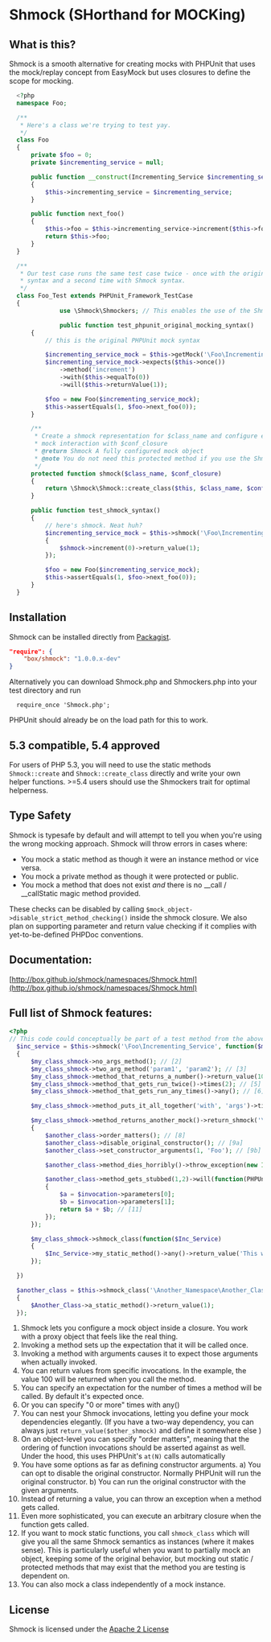 # Shmock (SHorthand for MOCKing)

## What is this?

Shmock is a smooth alternative for creating mocks with PHPUnit that uses the mock/replay concept from EasyMock but uses closures to define the scope for mocking.

  ```php
	<?php
	namespace Foo;

	/**
	 * Here's a class we're trying to test yay.
	 */
	class Foo
	{
		private $foo = 0;
		private $incrementing_service = null;

		public function __construct(Incrementing_Service $incrementing_service)
		{
			$this->incrementing_service = $incrementing_service;
		}

		public function next_foo()
		{
			$this->foo = $this->incrementing_service->increment($this->foo);
			return $this->foo;
		}
	}

	/**
	 * Our test case runs the same test case twice - once with the original PHPUnit mocking
	 * syntax and a second time with Shmock syntax.
	 */
	class Foo_Test extends PHPUnit_Framework_TestCase
	{
                use \Shmock\Shmockers; // This enables the use of the Shmock helper methods (replicated below)

                public function test_phpunit_original_mocking_syntax()
		{
			// this is the original PHPUnit mock syntax

			$incrementing_service_mock = $this->getMock('\Foo\Incrementing_Service', array('increment'));
			$incrementing_service_mock->expects($this->once())
				->method('increment')
				->with($this->equalTo(0))
				->will($this->returnValue(1));

			$foo = new Foo($incrementing_service_mock);
			$this->assertEquals(1, $foo->next_foo(0));
		}

		/**
		 * Create a shmock representation for $class_name and configure expected
		 * mock interaction with $conf_closure
		 * @return Shmock A fully configured mock object
		 * @note You do not need this protected method if you use the Shmockers trait, shown above
		 */
		protected function shmock($class_name, $conf_closure)
		{
			return \Shmock\Shmock::create_class($this, $class_name, $conf_closure);
		}

		public function test_shmock_syntax()
		{
			// here's shmock. Neat huh?
			$incrementing_service_mock = $this->shmock('\Foo\Incrementing_Service', function($shmock)
			{
				$shmock->increment(0)->return_value(1);
			});

			$foo = new Foo($incrementing_service_mock);
			$this->assertEquals(1, $foo->next_foo(0));
		}
	}
  ```
## Installation

Shmock can be installed directly from [Packagist](https://packagist.org/packages/box/shmock).

```json
"require": {
    "box/shmock": "1.0.0.x-dev"
}
```
Alternatively you can download Shmock.php and Shmockers.php into your test directory and run

```
  require_once 'Shmock.php';
```
PHPUnit should already be on the load path for this to work.

## 5.3 compatible, 5.4 approved

For users of PHP 5.3, you will need to use the static methods `Shmock::create` and `Shmock::create_class` directly and write your own helper functions. >=5.4 users should use the Shmockers trait for optimal helperness. 

## Type Safety

Shmock is typesafe by default and will attempt to tell you when you're using the wrong mocking approach. Shmock will throw errors in cases where:

* You mock a static method as though it were an instance method or vice versa.
* You mock a private method as though it were protected or public.
* You mock a method that does not exist _and_ there is no __call / __callStatic magic method provided.

These checks can be disabled by calling `$mock_object->disable_strict_method_checking()` inside the shmock closure. We also plan on supporting parameter and return value checking if it complies with yet-to-be-defined PHPDoc conventions.

## Documentation:

[http://box.github.io/shmock/namespaces/Shmock.html](http://box.github.io/shmock/namespaces/Shmock.html)

## Full list of Shmock features:
  ```php
  <?php
  // This code could conceptually be part of a test method from the above Foo_Test class
	$inc_service = $this->shmock('\Foo\Incrementing_Service', function($my_class_shmock) // [1]
	{
		$my_class_shmock->no_args_method(); // [2]
		$my_class_shmock->two_arg_method('param1', 'param2'); // [3]
		$my_class_shmock->method_that_returns_a_number()->return_value(100); // [4]
		$my_class_shmock->method_that_gets_run_twice()->times(2); // [5]
		$my_class_shmock->method_that_gets_run_any_times()->any(); // [6]

		$my_class_shmock->method_puts_it_all_together('with', 'args')->times(2)->return_value(false);

		$my_class_shmock->method_returns_another_mock()->return_shmock('\Another_Namespace\Another_Class', function($another_class) // [7]
		{
			$another_class->order_matters(); // [8]
			$another_class->disable_original_constructor(); // [9a]
			$another_class->set_constructor_arguments(1, 'Foo'); // [9b]

			$another_class->method_dies_horribly()->throw_exception(new InvalidArgumentException()); // [10]

			$another_class->method_gets_stubbed(1,2)->will(function(PHPUnit_Framework_MockObject_Invocation $invocation)
			{
				$a = $invocation->parameters[0];
				$b = $invocation->parameters[1];
				return $a + $b; // [11]
			});
		});

		$my_class_shmock->shmock_class(function($Inc_Service)
		{
			$Inc_Service->my_static_method()->any()->return_value('This was returned inside the mock instance using the static:: prefix'); // [12]
		});

	})

	$another_class = $this->shmock_class('\Another_Namespace\Another_Class', function($Another_Class) // [13]
	{
		$Another_Class->a_static_method()->return_value(1);
	});
  ```

1. Shmock lets you configure a mock object inside a closure. You work with a proxy object that feels like the real thing.
2. Invoking a method sets up the expectation that it will be called once.
3. Invoking a method with arguments causes it to expect those arguments when actually invoked.
4. You can return values from specific invocations. In the example, the value 100 will be returned when you call the method.
5. You can specify an expectation for the number of times a method will be called. By default it's expected once.
6. Or you can specify "0 or more" times with any()
7. You can nest your Shmock invocations, letting you define your mock dependencies elegantly. (If you have a two-way dependency, you can always just `return_value($other_shmock)` and define it somewhere else )
8. On an object-level you can specify "order matters", meaning that the ordering of function invocations should be asserted against as well. Under the hood, this uses PHPUnit's `at(N)` calls automatically
9. You have some options as far as defining constructor arguments. a) You can opt to disable the original constructor. Normally PHPUnit will run the original constructor. b) You can run the original constructor with the given arguments.
10. Instead of returning a value, you can throw an exception when a method gets called.
11. Even more sophisticated, you can execute an arbitrary closure when the function gets called.
12. If you want to mock static functions, you call `shmock_class` which will give you all the same Shmock semantics as instances (where it makes sense). This is particularly useful when you want to partially mock an object, keeping some of the original behavior, but mocking out static / protected methods that may exist that the method you are testing is dependent on.
13. You can also mock a class independently of a mock instance.

## License

Shmock is licensed under the [Apache 2 License](http://www.apache.org/licenses/LICENSE-2.0)

